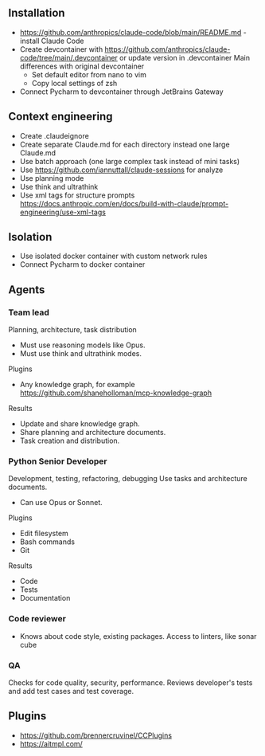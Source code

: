 ## Installation

- https://github.com/anthropics/claude-code/blob/main/README.md - install Claude Code
- Create devcontainer with https://github.com/anthropics/claude-code/tree/main/.devcontainer or update version in
  .devcontainer
  Main differences with original devcontainer
  - Set default editor from nano to vim
  - Copy local settings of zsh
- Connect Pycharm to devcontainer through JetBrains Gateway

## Context engineering

- Create .claudeignore
- Create separate Claude.md for each directory instead one large Claude.md
- Use batch approach (one large complex task instead of mini tasks)
- Use https://github.com/iannuttall/claude-sessions for analyze
- Use planning mode
- Use think and ultrathink
- Use xml tags for structure
  prompts https://docs.anthropic.com/en/docs/build-with-claude/prompt-engineering/use-xml-tags

## Isolation

- Use isolated docker container with custom network rules
- Connect Pycharm to docker container

## Agents

### Team lead

Planning, architecture, task distribution

- Must use reasoning models like Opus.
- Must use think and ultrathink modes.

Plugins

- Any knowledge graph, for example https://github.com/shaneholloman/mcp-knowledge-graph

Results

- Update and share knowledge graph.
- Share planning and architecture documents.
- Task creation and distribution.

### Python Senior Developer

Development, testing, refactoring, debugging
Use tasks and architecture documents.

- Can use Opus or Sonnet.

Plugins

- Edit filesystem
- Bash commands
- Git

Results

- Code
- Tests
- Documentation

### Code reviewer

- Knows about code style, existing packages.
  Access to linters, like sonar cube

### QA

Checks for code quality, security, performance.
Reviews developer's tests and add test cases and test coverage.

## Plugins

- https://github.com/brennercruvinel/CCPlugins
- https://aitmpl.com/